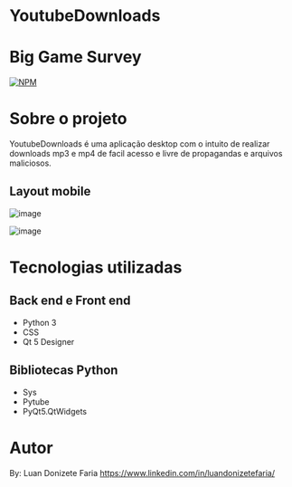 # YoutubeDownloads

# Big Game Survey 
[![NPM](https://img.shields.io/npm/l/react)](https://github.com/LuanFaria/YoutubeDownloads/blob/main/LICENSE) 

# Sobre o projeto

YoutubeDownloads é uma aplicação desktop com o intuito de realizar downloads mp3 e mp4 de facil acesso e livre de propagandas e arquivos maliciosos.


## Layout mobile
![image](https://user-images.githubusercontent.com/85500922/125149152-9f65b780-e10d-11eb-8e2b-cba8470020d4.png)

![image](https://user-images.githubusercontent.com/85500922/125149270-624df500-e10e-11eb-8520-df37eda20b83.png)


# Tecnologias utilizadas
## Back end e Front end
- Python 3
- CSS
- Qt 5 Designer

## Bibliotecas Python
- Sys
- Pytube
- PyQt5.QtWidgets

# Autor

By: Luan Donizete Faria
https://www.linkedin.com/in/luandonizetefaria/

